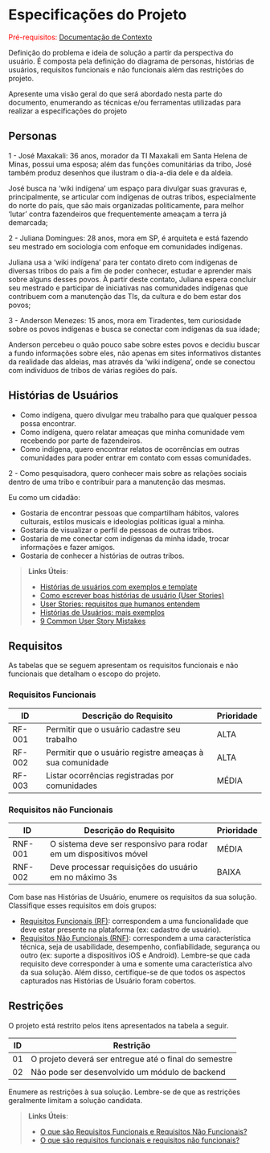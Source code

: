 # Especificações do Projeto

<span style="color:red">Pré-requisitos: <a href="1-Documentação de Contexto.md"> Documentação de Contexto</a></span>

Definição do problema e ideia de solução a partir da perspectiva do usuário. É composta pela definição do  diagrama de personas, histórias de usuários, requisitos funcionais e não funcionais além das restrições do projeto.

Apresente uma visão geral do que será abordado nesta parte do documento, enumerando as técnicas e/ou ferramentas utilizadas para realizar a especificações do projeto

## Personas

1 - José Maxakali: 36 anos, morador da TI Maxakali em Santa Helena de Minas, possui uma esposa; além das funções comunitárias da tribo, José também produz desenhos que ilustram o dia-a-dia dele e da aldeia. 

José busca na ‘wiki indígena’ um espaço para divulgar suas gravuras e, principalmente, se articular com indígenas de outras tribos, especialmente do norte do país, que são mais organizadas politicamente, para melhor ‘lutar’ contra fazendeiros que frequentemente ameaçam a terra já demarcada;

2 - Juliana Domingues: 28 anos, mora em SP, é arquiteta e está fazendo seu mestrado em sociologia com enfoque em comunidades indígenas. 

Juliana usa a ‘wiki indígena’ para ter contato direto com indígenas de diversas tribos do país a fim de poder conhecer, estudar e aprender mais sobre alguns desses povos. À partir deste contato, Juliana espera concluir seu mestrado e participar de iniciativas nas comunidades indígenas que contribuem com a manutenção das TIs, da cultura e do bem estar dos povos;

3 - Anderson Menezes: 15 anos, mora em Tiradentes, tem curiosidade sobre os povos indígenas e busca se conectar com indígenas da sua idade;

Anderson percebeu o quão pouco sabe sobre estes povos e decidiu buscar a fundo informações sobre eles, não apenas em sites informativos distantes da realidade das aldeias, mas através da ‘wiki indígena’, onde se conectou com indivíduos de tribos de várias regiões do país.

## Histórias de Usuários

- Como indígena, quero divulgar meu trabalho para que qualquer pessoa possa encontrar.
- Como indígena, quero relatar ameaças que minha comunidade vem recebendo por parte de fazendeiros.
- Como indígena, quero encontrar relatos de ocorrências em outras comunidades para poder entrar em contato com essas comunidades.

2 - Como pesquisadora, quero conhecer mais sobre as relações sociais dentro de uma tribo e contribuir para a manutenção das mesmas.


Eu como um cidadão:
- Gostaria de encontrar pessoas que compartilham hábitos, valores culturais, estilos musicais e ideologias políticas igual a minha.
- Gostaria de visualizar o perfil de pessoas de outras tribos.
- Gostaria de me conectar com indígenas da minha idade, trocar informações e fazer amigos.
- Gostaria de conhecer a histórias de outras tribos.




> **Links Úteis**:
> - [Histórias de usuários com exemplos e template](https://www.atlassian.com/br/agile/project-management/user-stories)
> - [Como escrever boas histórias de usuário (User Stories)](https://medium.com/vertice/como-escrever-boas-users-stories-hist%C3%B3rias-de-usu%C3%A1rios-b29c75043fac)
> - [User Stories: requisitos que humanos entendem](https://www.luiztools.com.br/post/user-stories-descricao-de-requisitos-que-humanos-entendem/)
> - [Histórias de Usuários: mais exemplos](https://www.reqview.com/doc/user-stories-example.html)
> - [9 Common User Story Mistakes](https://airfocus.com/blog/user-story-mistakes/)

## Requisitos

As tabelas que se seguem apresentam os requisitos funcionais e não funcionais que detalham o escopo do projeto.

### Requisitos Funcionais

|ID    | Descrição do Requisito  | Prioridade |
|------|-----------------------------------------|----|
|RF-001| Permitir que o usuário cadastre seu trabalho | ALTA | 
|RF-002| Permitir que o usuário registre ameaças à sua comunidade   | ALTA |
|RF-003| Listar ocorrências registradas por comunidades | MÉDIA | 

### Requisitos não Funcionais

|ID     | Descrição do Requisito  |Prioridade |
|-------|-------------------------|----|
|RNF-001| O sistema deve ser responsivo para rodar em um dispositivos móvel | MÉDIA | 
|RNF-002| Deve processar requisições do usuário em no máximo 3s |  BAIXA | 

Com base nas Histórias de Usuário, enumere os requisitos da sua solução. Classifique esses requisitos em dois grupos:

- [Requisitos Funcionais
 (RF)](https://pt.wikipedia.org/wiki/Requisito_funcional):
 correspondem a uma funcionalidade que deve estar presente na
  plataforma (ex: cadastro de usuário).
- [Requisitos Não Funcionais
  (RNF)](https://pt.wikipedia.org/wiki/Requisito_n%C3%A3o_funcional):
  correspondem a uma característica técnica, seja de usabilidade,
  desempenho, confiabilidade, segurança ou outro (ex: suporte a
  dispositivos iOS e Android).
Lembre-se que cada requisito deve corresponder à uma e somente uma
característica alvo da sua solução. Além disso, certifique-se de que
todos os aspectos capturados nas Histórias de Usuário foram cobertos.

## Restrições

O projeto está restrito pelos itens apresentados na tabela a seguir.

|ID| Restrição                                             |
|--|-------------------------------------------------------|
|01| O projeto deverá ser entregue até o final do semestre |
|02| Não pode ser desenvolvido um módulo de backend        |


Enumere as restrições à sua solução. Lembre-se de que as restrições geralmente limitam a solução candidata.

> **Links Úteis**:
> - [O que são Requisitos Funcionais e Requisitos Não Funcionais?](https://codificar.com.br/requisitos-funcionais-nao-funcionais/)
> - [O que são requisitos funcionais e requisitos não funcionais?](https://analisederequisitos.com.br/requisitos-funcionais-e-requisitos-nao-funcionais-o-que-sao/)
